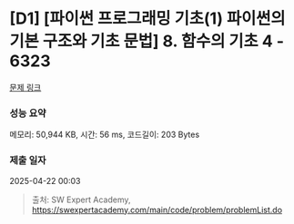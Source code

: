 # [D1] [파이썬 프로그래밍 기초(1) 파이썬의 기본 구조와 기초 문법] 8. 함수의 기초 4 - 6323 

[문제 링크](https://swexpertacademy.com/main/code/problem/problemDetail.do?contestProbId=AWcWIgR65boDFAU4) 

### 성능 요약

메모리: 50,944 KB, 시간: 56 ms, 코드길이: 203 Bytes

### 제출 일자

2025-04-22 00:03



> 출처: SW Expert Academy, https://swexpertacademy.com/main/code/problem/problemList.do